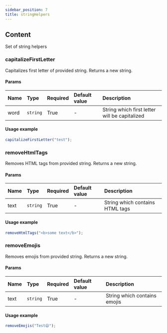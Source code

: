 ```yaml
---
sidebar_position: 7
title: stringHelpers
---
```

## Content

Set of string helpers

### capitalizeFirstLetter

Capitalizes first letter of provided string. Returns a new string.

#### Params
| Name            | Type           | Required       | Default value  | Description
|:----------------|:---------------|:---------------|:---------------|:---------------------------    
| word           | `string`         | True           | -              | String which first letter will be capitalized

#### Usage example

```typescript jsx
capitalizeFirstLetter("test");
```

### removeHtmlTags

Removes HTML tags from provided string. Returns a new string.

#### Params
| Name            | Type           | Required       | Default value  | Description
|:----------------|:---------------|:---------------|:---------------|:---------------------------    
| text           | `string`         | True           | -              | String which contains HTML tags

#### Usage example

```typescript jsx
removeHtmlTags("<b>some text</b>");
```

### removeEmojis

Removes emojis from provided string. Returns a new string.

#### Params
| Name            | Type           | Required       | Default value  | Description
|:----------------|:---------------|:---------------|:---------------|:---------------------------    
| text           | `string`         | True           | -              | String which contains emojis

#### Usage example

```typescript jsx
removeEmojis("Test😄");
```
